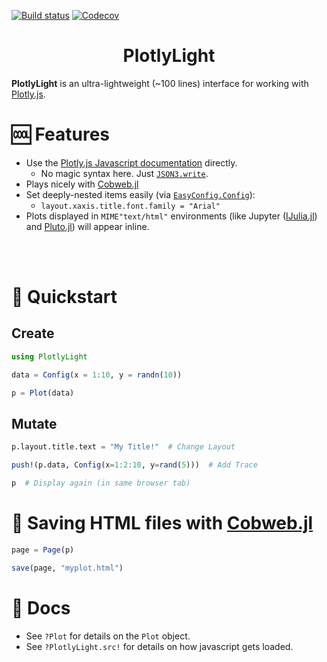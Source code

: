 [![Build status](https://github.com/joshday/PlotlyLight.jl/workflows/CI/badge.svg)](https://github.com/joshday/PlotlyLight.jl/actions?query=workflow%3ACI+branch%3Amaster)
[![Codecov](https://codecov.io/gh/joshday/PlotlyLight.jl/branch/master/graph/badge.svg)](https://codecov.io/gh/joshday/PlotlyLight.jl)


<h1 align="center">PlotlyLight</h1>

**PlotlyLight** is an ultra-lightweight (~100 lines) interface for working with [Plotly.js](https://plotly.com/javascript/).

# 🆒 Features

- Use the [Plotly.js Javascript documentation](https://plotly.com/javascript/) directly.
    - No magic syntax here.  Just [`JSON3.write`](https://github.com/quinnj/JSON3.jl).
- Plays nicely with [Cobweb.jl](https://github.com/joshday/Cobweb.jl)
- Set deeply-nested items easily (via [`EasyConfig.Config`](https://github.com/joshday/EasyConfig.jl)):
    - `layout.xaxis.title.font.family = "Arial"`
- Plots displayed in `MIME"text/html"` environments (like Jupyter ([IJulia.jl](https://github.com/JuliaLang/IJulia.jl)) and [Pluto.jl](https://github.com/fonsp/Pluto.jl)) will appear inline.

<br>
<br>

# 🏃 Quickstart

## Create

```julia
using PlotlyLight

data = Config(x = 1:10, y = randn(10))

p = Plot(data)
```

## Mutate

```julia
p.layout.title.text = "My Title!"  # Change Layout

push!(p.data, Config(x=1:2:10, y=rand(5)))  # Add Trace

p  # Display again (in same browser tab)
```

# 📄 Saving HTML files with [Cobweb.jl](https://github.com/joshday/Cobweb.jl)

```julia
page = Page(p)

save(page, "myplot.html")
```

# 📖 Docs

- See `?Plot` for details on the `Plot` object.
- See `?PlotlyLight.src!` for details on how javascript gets loaded.
